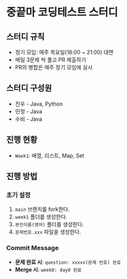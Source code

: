 # 중끝마 코딩테스트 스터디

## 스터디 규칙

- 정기 모임: 매주 목요일(18:00 ~ 21:00) 대면
- 매일 3문제 씩 풀고 PR 제출하기
- PR의 병합은 매주 정기 모임에 실시

## 스터디 구성원

- 진우 - Java, Python
- 민정 - Java
- 수비 - Java

## 진행 현황

- `Week1`: 배열, 리스트, Map, Set

## 진행 방법

### 초기 설정

1. `main` 브랜치를 fork한다.
2. `week1` 폴더를 생성한다.
3. `본인이름(영어)` 폴더를 생성한다.
4. `문제번호.xxx` 파일을 생성한다.

### Commit Message

- **문제 완료 시**: `question: xxxxx(문제 번호) 완료`
- **Merge 시**: `week0: day0 완료`
